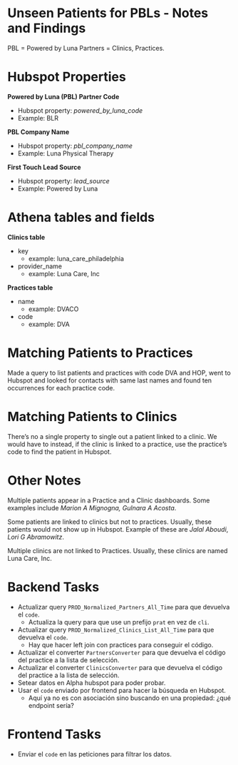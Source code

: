 # Unseen Patients for PBLs - Notes and Findings

PBL = Powered by Luna Partners = Clinics, Practices.

# Hubspot Properties

**Powered by Luna (PBL) Partner Code**

- Hubspot property: *powered_by_luna_code*
- Example: BLR

**PBL Company Name**

- Hubspot property: *pbl_company_name*
- Example: Luna Physical Therapy

**First Touch Lead Source**

- Hubspot property: *lead_source*
- Example: Powered by Luna

# Athena tables and fields

**Clinics table**

- key
    - example: luna_care_philadelphia
- provider_name
    - example: Luna Care, Inc

**Practices table**

- name
    - example: DVACO
- code
    - example: DVA

# Matching Patients to Practices

Made a query to list patients and practices with code DVA and HOP, went to Hubspot and looked for contacts with same last names and found ten occurrences for each practice code.

# Matching Patients to Clinics

There’s no a single property to single out a patient linked to a clinic. We would have to instead, if the clinic is linked to a practice, use the practice’s code to find the patient in Hubspot.

# Other Notes

Multiple patients appear in a Practice and a Clinic dashboards. Some examples include *Marion A Mignogna, Gulnara A Acosta*.

Some patients are linked to clinics but not to practices. Usually, these patients would not show up in Hubspot. Example of these are *Jalal Aboudi*, *Lori G Abramowitz*.

Multiple clinics are not linked to Practices. Usually, these clinics are named Luna Care, Inc.

# Backend Tasks

- Actualizar query `PROD_Normalized_Partners_All_Time` para que devuelva el `code`.
    - Actualiza la query para que use un prefijo `prat` en vez de `cli`.
- Actualizar query `PROD_Normalized_Clinics_List_All_Time` para que devuelva el `code`.
    - Hay que hacer left join con practices para conseguir el código.
- Actualizar el converter `PartnersConverter` para que devuelva el código del practice a la lista de selección.
- Actualizar el converter `ClinicsConverter` para que devuelva el código del practice a la lista de selección.
- Setear datos en Alpha hubspot para poder probar.
- Usar el `code` enviado por frontend para hacer la búsqueda en Hubspot.
    - Aquí ya no es con asociación sino buscando en una propiedad: ¿qué endpoint sería?

# Frontend Tasks
- Enviar el `code` en las peticiones para filtrar los datos.

